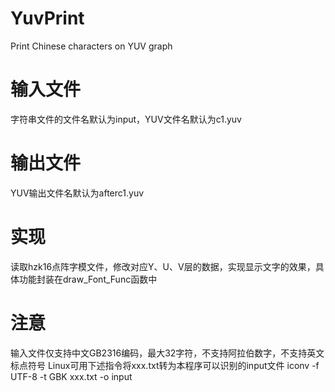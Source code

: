 # YuvPrint
Print Chinese characters on YUV graph
# 输入文件
字符串文件的文件名默认为input，YUV文件名默认为c1.yuv
# 输出文件
YUV输出文件名默认为afterc1.yuv
# 实现
读取hzk16点阵字模文件，修改对应Y、U、V层的数据，实现显示文字的效果，具体功能封装在draw_Font_Func函数中
# 注意
输入文件仅支持中文GB2316编码，最大32字符，不支持阿拉伯数字，不支持英文标点符号
Linux可用下述指令将xxx.txt转为本程序可以识别的input文件
iconv -f UTF-8 -t GBK xxx.txt -o input
